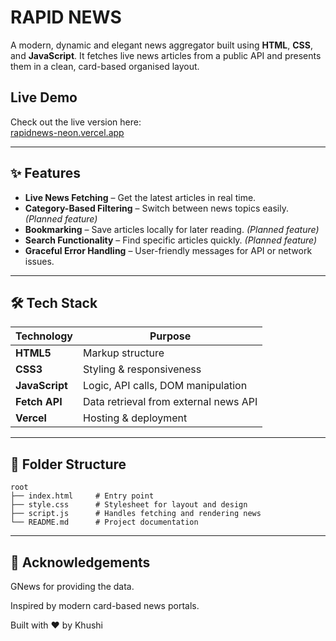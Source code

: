 # RAPID NEWS 

A modern, dynamic and elegant news aggregator built using **HTML**, **CSS**, and **JavaScript**. It fetches live news articles from a public API and presents them in a clean, card-based organised layout.

##  Live Demo

Check out the live version here:  
[rapidnews-neon.vercel.app](https://rapidnews-neon.vercel.app//) 

---

## ✨ Features

- **Live News Fetching** – Get the latest articles in real time.
- **Category-Based Filtering** – Switch between news topics easily. *(Planned feature)*
- **Bookmarking** – Save articles locally for later reading. *(Planned feature)*
- **Search Functionality** – Find specific articles quickly. *(Planned feature)*
- **Graceful Error Handling** – User-friendly messages for API or network issues.

---

## 🛠 Tech Stack

| Technology     | Purpose |
|----------------|---------|
| **HTML5**      | Markup structure |
| **CSS3**       | Styling & responsiveness |
| **JavaScript** | Logic, API calls, DOM manipulation |
| **Fetch API**  | Data retrieval from external news API |
| **Vercel**     | Hosting & deployment |
---

## 📂 Folder Structure

```text
root
├── index.html     # Entry point
├── style.css      # Stylesheet for layout and design
├── script.js      # Handles fetching and rendering news
└── README.md      # Project documentation
```
---
## 🙌 Acknowledgements

GNews for providing the data.

Inspired by modern card-based news portals.

Built with ❤️ by Khushi 
